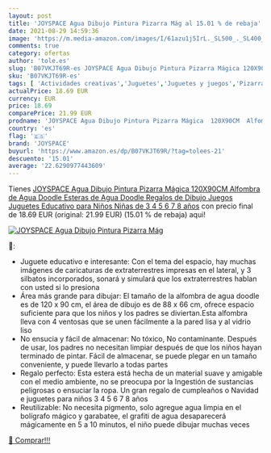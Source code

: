 ```yaml
---
layout: post
title: 'JOYSPACE Agua Dibujo Pintura Pizarra Mág al 15.01 % de rebaja'
date: 2021-08-29 14:59:36
image: 'https://m.media-amazon.com/images/I/61azu1j5IrL._SL500_._SL400_.jpg'
comments: true
category: ofertas
author: 'tole.es'
slug: 'B07VKJT69R-es JOYSPACE Agua Dibujo Pintura Pizarra Mágica 120X90CM...'
sku: 'B07VKJT69R-es'
tags: [ 'Actividades creativas','Juguetes','Juguetes y juegos','Pizarras mágicas para niños','Pizarras para niños','joyspace','juguetes', ]
actualPrice: 18.69 EUR
currency: EUR
price: 18.69
comparePrice: 21.99 EUR
prodname: 'JOYSPACE Agua Dibujo Pintura Pizarra Mágica  120X90CM  Alfombra de Agua Doodle Esteras de Agua Doodle Regalos de Dibujo Juegos Juguetes Educativo para Niños Niñas de 3 4 5 6 7 8 años'
country: 'es'
flag: '🇪🇸'
brand: 'JOYSPACE'
buyurl: 'https://www.amazon.es/dp/B07VKJT69R/?tag=tolees-21'
descuento: '15.01'
average: '22.6290977443609'
---
```


Tienes [JOYSPACE Agua Dibujo Pintura Pizarra Mágica  120X90CM  Alfombra de Agua Doodle Esteras de Agua Doodle Regalos de Dibujo Juegos Juguetes Educativo para Niños Niñas de 3 4 5 6 7 8 años](https://www.amazon.es/dp/B07VKJT69R/?tag=tolees-21) con precio final de  18.69 EUR (original: 21.99 EUR) (15.01 %  de rebaja) aqui!

[![JOYSPACE Agua Dibujo Pintura Pizarra Mág](https://m.media-amazon.com/images/I/61azu1j5IrL._SL500_._SL400_.jpg)](https://www.amazon.es/dp/B07VKJT69R/?tag=tolees-21)

🔎:

- Juguete educativo e interesante: Con el tema del espacio, hay muchas imágenes de caricaturas de extraterrestres impresas en el lateral, y 3 silbatos incorporados, sonará y simulará que los extraterrestres hablan con usted si lo presiona
- Área más grande para dibujar: El tamaño de la alfombra de agua doodle es de 120 x 90 cm, el área de dibujo es de 88 x 66 cm, ofrece espacio suficiente para que los niños y los padres se diviertan.Esta alfombra lleva con 4 ventosas que se unen fácilmente a la pared lisa y al vidrio liso
- No ensucia y fácil de almacenar: No tóxico, No contaminante. Después de usar, los padres no necesitan limpiar después de que los niños hayan terminado de pintar. Fácil de almacenar, se puede plegar en un tamaño conveniente, y puede llevarlo a todas partes
- Regalo perfecto: Esta estera está hecha de un material suave y amigable con el medio ambiente, no se preocupa por la Ingestión de sustancias peligrosas o ensuciar la ropa. Un gran regalo de cumpleaños o Navidad e juguetes para niños 3 4 5 6 7 8 años
- Reutilizable: No necesita pigmento, solo agregue agua limpia en el bolígrafo mágico y garabatee, el grafiti de agua desaparecerá mágicamente en 5 a 10 minutos, el niño puede dibujar muchas veces

[🛒 Comprar!!!](https://www.amazon.es/dp/B07VKJT69R/?tag=tolees-21)
